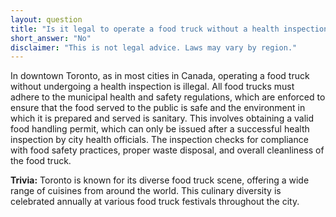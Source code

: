 ```yaml
---
layout: question
title: "Is it legal to operate a food truck without a health inspection in downtown Toronto?"
short_answer: "No"
disclaimer: "This is not legal advice. Laws may vary by region."
---
```


In downtown Toronto, as in most cities in Canada, operating a food truck without undergoing a health inspection is illegal. All food trucks must adhere to the municipal health and safety regulations, which are enforced to ensure that the food served to the public is safe and the environment in which it is prepared and served is sanitary. This involves obtaining a valid food handling permit, which can only be issued after a successful health inspection by city health officials. The inspection checks for compliance with food safety practices, proper waste disposal, and overall cleanliness of the food truck.

**Trivia:** Toronto is known for its diverse food truck scene, offering a wide range of cuisines from around the world. This culinary diversity is celebrated annually at various food truck festivals throughout the city.
